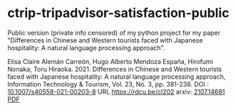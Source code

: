 # ctrip-tripadvisor-satisfaction-public

Public version (private info censored) of my python project for my paper "Differences in Chinese and Western tourists faced with Japanese hospitality: A natural language processing approach". 

Elisa Claire Alemán Carreón, Hugo Alberto Mendoza España, Hirofumi Nonaka, Toru Hiraoka. 2021. Differences in Chinese and Western tourists faced with Japanese hospitality: A natural language processing approach, Information Technology & Tourism, Vol. 23, No. 3, pp. 381-238. DOI : [10.1007/s40558-021-00203-8](https://doi.org/10.1007/s40558-021-00203-8) URL https://rdcu.be/cl202 arxiv: [2107.14681](https://arxiv.org/abs/2107.14681) [PDF](https://elisa-aleman.github.io/assets/publications/Carre-n_et_al-2021-Information_Technology_&_Tourism.pdf)
